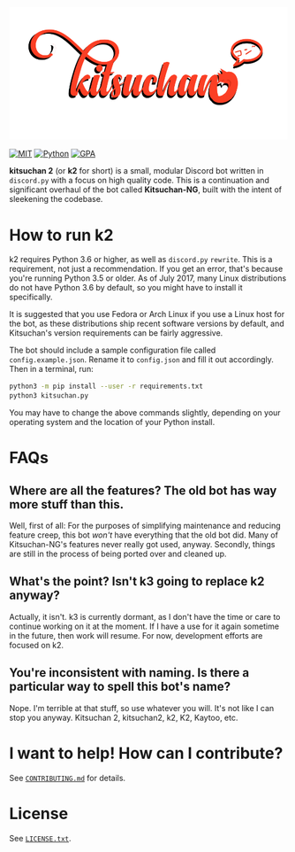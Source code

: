 ![k2](logo.png)

[![MIT](https://img.shields.io/badge/License-MIT-brightgreen.svg)](https://github.com/n303p4/Kitsuchan-NG/blob/master/LICENSE.txt)
[![Python](https://img.shields.io/badge/Python-3.6-brightgreen.svg)](https://python.org/)
[![GPA](https://codeclimate.com/github/n303p4/kitsuchan-2/badges/gpa.svg)](https://codeclimate.com/github/n303p4/kitsuchan-2)

**kitsuchan 2** (or **k2** for short) is a small, modular Discord bot written in `discord.py`
with a focus on high quality code. This is a continuation and significant overhaul of the bot
called **Kitsuchan-NG**, built with the intent of sleekening the codebase.

# How to run k2

k2 requires Python 3.6 or higher, as well as `discord.py` `rewrite`. This is a requirement, not
just a recommendation. If you get an error, that's because you're running Python 3.5 or older.
As of July 2017, many Linux distributions do not have Python 3.6 by default, so you might
have to install it specifically.

It is suggested that you use Fedora or Arch Linux if you use a Linux host for the bot, as these
distributions ship recent software versions by default, and Kitsuchan's version requirements can
be fairly aggressive.

The bot should include a sample configuration file called `config.example.json`. Rename it to
`config.json` and fill it out accordingly. Then in a terminal, run:

```bash
python3 -m pip install --user -r requirements.txt
python3 kitsuchan.py
```

You may have to change the above commands slightly, depending on your operating system and the
location of your Python install.

# FAQs

## Where are all the features? The old bot has way more stuff than this.

Well, first of all: For the purposes of simplifying maintenance and reducing feature creep,
this bot *won't* have everything that the old bot did. Many of Kitsuchan-NG's features never
really got used, anyway. Secondly, things are still in the process of being ported over and
cleaned up.

## What's the point? Isn't k3 going to replace k2 anyway?

Actually, it isn't. k3 is currently dormant, as I don't have the time or care to continue working
on it at the moment. If I have a use for it again sometime in the future, then work will resume.
For now, development efforts are focused on k2.

## You're inconsistent with naming. Is there a particular way to spell this bot's name?

Nope. I'm terrible at that stuff, so use whatever you will. It's not like I can stop you anyway.
Kitsuchan 2, kitsuchan2, k2, K2, Kaytoo, etc.

# I want to help! How can I contribute?

See [`CONTRIBUTING.md`](CONTRIBUTING.md) for details.

# License

See [`LICENSE.txt`](LICENSE.txt).
